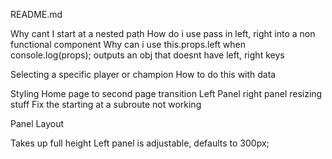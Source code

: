 README.md

Why cant I start at a nested path
How do i use pass in left, right into a non functional component
Why can i use this.props.left when console.log(props); outputs an obj that doesnt have left, right keys


Selecting a specific player or champion
How to do this with data




Styling
Home page to second page transition
Left Panel right panel resizing stuff
Fix the starting at a subroute not working





Panel Layout

Takes up full height
Left panel is adjustable, defaults to 300px;

